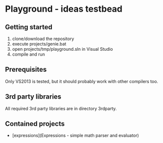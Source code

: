 # Playground - ideas testbead

## Getting started

1. clone/download the repository
2. execute projects/genie.bat
3. open projects/tmp/playground.sln in Visual Studio
4. compile and run

## Prerequisites

Only VS2013 is tested, but it should probably work with other compilers too.

## 3rd party libraries

All required 3rd party libraries are in directory 3rdparty.

## Contained projects

* [expressions](Expressions - simple math parser and evaluator)
